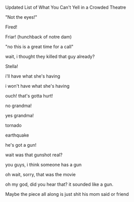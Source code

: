 Updated List of What You Can't Yell in a Crowded Theatre

"Not the eyes!"

Fired!

Friar! (hunchback of notre dam)

"no this is a great time for a call"

wait, i thought they killed that guy already?

Stella!

i'll have what she's having

i won't have what she's having

ouch! that's gotta hurt!

no grandma!

yes grandma!

tornado

earthquake

he's got a gun!

wait was that gunshot real?

you guys, i think someone has a gun

oh wait, sorry, that was the movie

oh my god, did you hear that? it sounded like a gun. 

Maybe the piece all along is just shit his mom said or friend